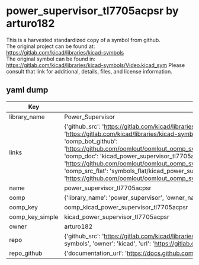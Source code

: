 # power_supervisor_tl7705acpsr by arturo182  
This is a harvested standardized copy of a symbol from github.  
The original project can be found at:  
https://gitlab.com/kicad/libraries/kicad-symbols  
The original symbol can be found in:
https://gitlab.com/kicad/libraries/kicad-symbols/Video.kicad_sym
Please consult that link for additional, details, files, and license information.  
## yaml dump  
| Key | Value |  
| --- | --- |  
| library_name | Power_Supervisor |  
| links | {'github_src': 'https://gitlab.com/kicad/libraries/kicad-symbols/Video.kicad_sym', 'github_src_repo': 'https://gitlab.com/kicad/libraries/kicad-symbols', 'oomp_bot': 'kicad_power_supervisor_tl7705acpsr/working', 'oomp_bot_github': 'https://github.com/oomlout/oomlout_oomp_symbol_bot/tree/main/kicad_power_supervisor_tl7705acpsr/working', 'oomp_doc': 'kicad_power_supervisor_tl7705acpsr/working', 'oomp_doc_github': 'https://github.com/oomlout/oomlout_oomp_symbol_doc/tree/main/kicad_power_supervisor_tl7705acpsr/working', 'oomp_src_flat': 'symbols_flat/kicad_power_supervisor_tl7705acpsr/working', 'oomp_src_flat_github': 'https://github.com/oomlout/oomlout_oomp_symbol_src/tree/main/kicad_power_supervisor_tl7705acpsr/working'} |  
| name | power_supervisor_tl7705acpsr |  
| oomp | {'library_name': 'power_supervisor', 'owner_name': 'kicad', 'symbol_name': 'power_supervisor_tl7705acpsr'} |  
| oomp_key | oomp_kicad_power_supervisor_tl7705acpsr |  
| oomp_key_simple | kicad_power_supervisor_tl7705acpsr |  
| owner | arturo182 |  
| repo | {'github_src': 'https://gitlab.com/kicad/libraries/kicad-symbols/Video.kicad_sym', 'name': 'libraries/kicad-symbols', 'owner': 'kicad', 'url': 'https://gitlab.com/kicad/libraries/kicad-symbols'} |  
| repo_github | {'documentation_url': 'https://docs.github.com/rest/repos/repos#get-a-repository', 'message': 'Not Found'} |  

